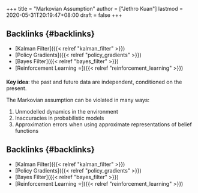 +++
title = "Markovian Assumption"
author = ["Jethro Kuan"]
lastmod = 2020-05-31T20:19:47+08:00
draft = false
+++

## Backlinks {#backlinks}

- [Kalman Filter]({{< relref "kalman_filter" >}})
- [Policy Gradients]({{< relref "policy_gradients" >}})
- [Bayes Filter]({{< relref "bayes_filter" >}})
- [Reinforcement Learning ⭐]({{< relref "reinforcement_learning" >}})

**Key idea**: the past and future data are independent, conditioned on the
present.

The Markovian assumption can be violated in many ways:

1.  Unmodelled dynamics in the environment
2.  Inaccuracies in probabilistic models
3.  Approximation errors when using approximate representations of
    belief functions

## Backlinks {#backlinks}

- [Kalman Filter]({{< relref "kalman_filter" >}})
- [Policy Gradients]({{< relref "policy_gradients" >}})
- [Bayes Filter]({{< relref "bayes_filter" >}})
- [Reinforcement Learning ⭐]({{< relref "reinforcement_learning" >}})
